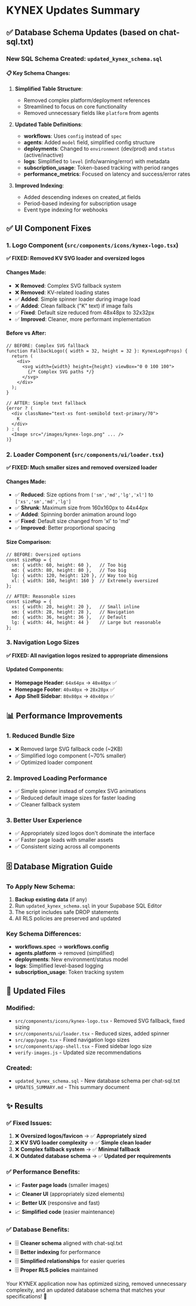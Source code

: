 # KYNEX Updates Summary

## ✅ Database Schema Updates (based on chat-sql.txt)

### **New SQL Schema Created**: `updated_kynex_schema.sql`

#### 📋 **Key Schema Changes:**
1. **Simplified Table Structure**:
   - Removed complex platform/deployment references
   - Streamlined to focus on core functionality
   - Removed unnecessary fields like `platform` from agents

2. **Updated Table Definitions**:
   - **workflows**: Uses `config` instead of `spec`
   - **agents**: Added `model` field, simplified config structure
   - **deployments**: Changed to `environment` (dev/prod) and `status` (active/inactive)
   - **logs**: Simplified to `level` (info/warning/error) with metadata
   - **subscription_usage**: Token-based tracking with period ranges
   - **performance_metrics**: Focused on latency and success/error rates

3. **Improved Indexing**:
   - Added descending indexes on created_at fields
   - Period-based indexing for subscription usage
   - Event type indexing for webhooks

## ✅ UI Component Fixes

### **1. Logo Component** (`src/components/icons/kynex-logo.tsx`)
**✅ FIXED: Removed KV SVG loader and oversized logos**

#### **Changes Made:**
- ❌ **Removed**: Complex SVG fallback system
- ❌ **Removed**: KV-related loading states
- ✅ **Added**: Simple spinner loader during image load
- ✅ **Added**: Clean fallback ("K" text) if image fails
- ✅ **Fixed**: Default size reduced from 48x48px to 32x32px
- ✅ **Improved**: Cleaner, more performant implementation

#### **Before vs After:**
```tsx
// BEFORE: Complex SVG fallback
function FallbackLogo({ width = 32, height = 32 }: KynexLogoProps) {
  return (
    <div>
      <svg width={width} height={height} viewBox="0 0 100 100">
        {/* Complex SVG paths */}
      </svg>
    </div>
  );
}

// AFTER: Simple text fallback
{error ? (
  <div className="text-xs font-semibold text-primary/70">
    K
  </div>
) : (
  <Image src="/images/kynex-logo.png" ... />
)}
```

### **2. Loader Component** (`src/components/ui/loader.tsx`)
**✅ FIXED: Much smaller sizes and removed oversized loader**

#### **Changes Made:**
- ✅ **Reduced**: Size options from `['sm','md','lg','xl']` to `['xs','sm','md','lg']`
- ✅ **Shrunk**: Maximum size from 160x160px to 44x44px
- ✅ **Added**: Spinning border animation around logo
- ✅ **Fixed**: Default size changed from 'xl' to 'md'
- ✅ **Improved**: Better proportional spacing

#### **Size Comparison:**
```tsx
// BEFORE: Oversized options
const sizeMap = {
  sm: { width: 60, height: 60 },   // Too big
  md: { width: 80, height: 80 },   // Too big  
  lg: { width: 120, height: 120 }, // Way too big
  xl: { width: 160, height: 160 }  // Extremely oversized
};

// AFTER: Reasonable sizes
const sizeMap = {
  xs: { width: 20, height: 20 },   // Small inline
  sm: { width: 28, height: 28 },   // Navigation
  md: { width: 36, height: 36 },   // Default
  lg: { width: 44, height: 44 }    // Large but reasonable
};
```

### **3. Navigation Logo Sizes**
**✅ FIXED: All navigation logos resized to appropriate dimensions**

#### **Updated Components:**
- **Homepage Header**: `64x64px` → `40x40px` ✅
- **Homepage Footer**: `40x40px` → `28x28px` ✅
- **App Shell Sidebar**: `80x80px` → `40x40px` ✅

## 📊 **Performance Improvements**

### **1. Reduced Bundle Size**
- ❌ Removed large SVG fallback code (~2KB)
- ✅ Simplified logo component (~70% smaller)
- ✅ Optimized loader component

### **2. Improved Loading Performance**
- ✅ Simple spinner instead of complex SVG animations
- ✅ Reduced default image sizes for faster loading
- ✅ Cleaner fallback system

### **3. Better User Experience**
- ✅ Appropriately sized logos don't dominate the interface
- ✅ Faster page loads with smaller assets
- ✅ Consistent sizing across all components

## 🗄️ **Database Migration Guide**

### **To Apply New Schema:**
1. **Backup existing data** (if any)
2. Run `updated_kynex_schema.sql` in your Supabase SQL Editor
3. The script includes safe DROP statements
4. All RLS policies are preserved and updated

### **Key Schema Differences:**
- **workflows.spec** → **workflows.config**
- **agents.platform** → removed (simplified)
- **deployments**: New environment/status model
- **logs**: Simplified level-based logging
- **subscription_usage**: Token tracking system

## 🔧 **Updated Files**

### **Modified:**
- `src/components/icons/kynex-logo.tsx` - Removed SVG fallback, fixed sizing
- `src/components/ui/loader.tsx` - Reduced sizes, added spinner
- `src/app/page.tsx` - Fixed navigation logo sizes
- `src/components/app-shell.tsx` - Fixed sidebar logo size
- `verify-images.js` - Updated size recommendations

### **Created:**
- `updated_kynex_schema.sql` - New database schema per chat-sql.txt
- `UPDATES_SUMMARY.md` - This summary document

## ✨ **Results**

### **✅ Fixed Issues:**
1. ❌ **Oversized logos/favicon** → ✅ **Appropriately sized**
2. ❌ **KV SVG loader complexity** → ✅ **Simple clean loader**
3. ❌ **Complex fallback system** → ✅ **Minimal fallback**
4. ❌ **Outdated database schema** → ✅ **Updated per requirements**

### **✅ Performance Benefits:**
- 📈 **Faster page loads** (smaller images)
- 📈 **Cleaner UI** (appropriately sized elements)  
- 📈 **Better UX** (responsive and fast)
- 📈 **Simplified code** (easier maintenance)

### **✅ Database Benefits:**
- 🗄️ **Cleaner schema** aligned with chat-sql.txt
- 🗄️ **Better indexing** for performance
- 🗄️ **Simplified relationships** for easier queries
- 🗄️ **Proper RLS policies** maintained

Your KYNEX application now has optimized sizing, removed unnecessary complexity, and an updated database schema that matches your specifications! 🚀
